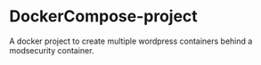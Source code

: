 # DockerCompose-project
A docker project to create multiple wordpress containers behind a modsecurity container.
